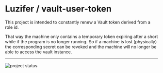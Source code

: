 # Luzifer / vault-user-token

This project is intended to constantly renew a Vault token derived from a role id.

That way the machine only contains a temporary token expiring after a short while if the program is no longer running. So if a machine is lost (physically) the corresponding secret can be revoked and the machine will no longer be able to access the vault instance.

----

![project status](https://d2o84fseuhwkxk.cloudfront.net/vault-user-token.svg)
